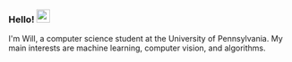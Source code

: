 ### Hello! <img src="https://raw.githubusercontent.com/MartinHeinz/MartinHeinz/master/wave.gif" width="24">

I'm Will, a computer science student at the University of Pennsylvania. My main interests are machine learning, computer vision, and algorithms.
